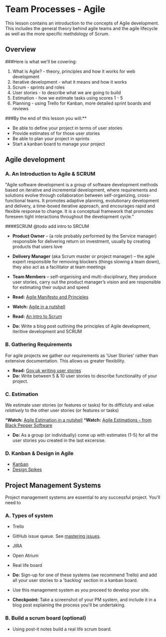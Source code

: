 Team Processes - Agile
======================

This lesson contains an introduction to the concepts of Agile development. This includes the general theory behind agile teams and the agile lifecycle as well as the more specific methdology of Scrum.

Overview
--------
###Here is what we'll be covering:

1. What is Agile? - theory, principles and how it works for web development
2. Iterative development - what it means and how it works
3. Scrum - sprints and roles
4. User stories - to describe what we are going to build
5. Estimation - how we estimate tasks using scores 1 - 5
6. Planning - using Trello for Kanban, more detailed sprint boards and reviews

###By the end of this lesson you will:**

* Be able to define your project in terms of user stories
* Provide estimates of for those user stories
* Be able to plan your project in sprints
* Start a kanban board to manage your project

Agile development
-----------------

### A. An Introduction to Agile & SCRUM

"Agile software development is a group of software development methods based on iterative and incremental development, where requirements and solutions evolve through collaboration between self-organizing, cross-functional teams. 
It promotes adaptive planning, evolutionary development and delivery, a time-boxed iterative approach, and encourages rapid and flexible response to change. It is a conceptual framework that promotes foreseen tight interactions throughout the development cycle."

####SCRUM
@todo add intro to SRCUM

* __Product Owner__ – (a role probably performed by the Service manager) responsible for delivering return on investment, usually by creating products that users love
* __Delivery Manager__ (aka Scrum master or project manager) – the agile expert responsible for removing blockers (things slowing a team down), they also act as a facilitator at team meetings
* __Team Members__ – self-organising and multi-disciplinary, they produce user stories, carry out the product manager’s vision and are responsible for estimating their output and speed

* __Read:__ [Agile Manifesto and Principles](http://agilemanifesto.org/)
* __Watch:__ [Agile in a nutshell](https://www.youtube.com/watch?v=zIPv-Ym2n1E)
* __Read:__ [An intro to Scrum](https://www.atlassian.com/agile/scrum)
* __Do:__ Write a blog post outlining the principles of Agile development, iteritive development and SCRUM


### B. Gathering Requirements
For agile projects we gather our requirements as 'User Stories' rather than extensive documentation. This allows us greater flexibility.

* __Read:__ [Gov.uk writing user stories](https://www.gov.uk/service-manual/agile/writing-user-stories.html)
* __Do:__ Write between 5 & 10 user stories to describe functionality of your project.

### C. Estimation
We estimate user stories (or features or tasks) for its difficluty and value _relatively_ to the other user stories (or features or tasks)

*__Watch:__ [Agile Estimation in a nutshell](https://www.youtube.com/watch?v=sCCUEtjCpCs)
*__Watch:__ [Agile Estimations - from Black Pepper Software](https://www.youtube.com/watch?v=7nTxdl29ePY)
* __Do:__ As a group (or individually) come up with estimates (1-5) for all the user stories you created in the last excersise. 

### D. Kanban & Design in Agile 

* [Kanban](https://www.atlassian.com/agile/kanban)
* [Design Spikes](http://www.smashingmagazine.com/2012/11/06/design-spikes-fit-big-picture-ux-agile-development/)

Project Management Systems
--------------------------

Project management systems are essential to any successful project. You'll need to

### A. Types of system

* Trello
* GitHub issue queue. See [mastering issues](https://guides.github.com/features/issues/).
* JIRA
* Open Atrium
* Real life board

* __Do:__ Sign-up for one of these systems (we recommend Trello) and add all your user stories to a 'backlog' section in a kanban board.
* Use this management system as you proceed to develop your site.

* __Checkpoint:__ Take a screenshot of your PM system, and include it in a blog post explaining the process you'll be undertaking.

### B. Build a scrum board (optional)

* Using post-it notes build a real life scrum board.